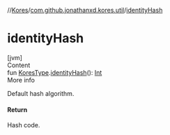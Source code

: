 //[Kores](../index.md)/[com.github.jonathanxd.kores.util](index.md)/[identityHash](identity-hash.md)



# identityHash  
[jvm]  
Content  
fun [KoresType](../com.github.jonathanxd.kores.type/-kores-type/index.md).[identityHash](identity-hash.md)(): [Int](https://kotlinlang.org/api/latest/jvm/stdlib/kotlin/-int/index.html)  
More info  


Default hash algorithm.



#### Return  


Hash code.

  



